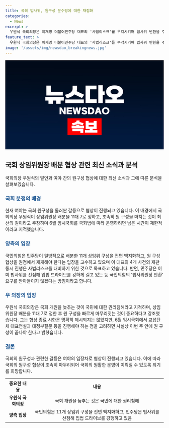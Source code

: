 ```yaml
---
title: 국회 법사위, 원구성 분수령에 대한 재점화
categories:
  - News
excerpt: >
  우원식 국회의장은 이재명 더불어민주당 대표의 '사법리스크'를 부각시키며 법사위 반환을 주장하고, 상임위원장 배분을 11대 7로 제안했습니다. 국민의힘은 민주당의 상임위 독식에 대한 역풍 우려를 갖고 있으며, 민주당은 국민의힘의 '법사위원장 반환' 요구에 반발하고 있습니다. 논쟁 속에서도 국회가 빠르게 원 구성을 마무리해야 한다는 점이 강조되고 있습니다. 이와 관련해 우 의장은 국회 개원을 늦추는 것은 국민에 대한 권리침해라고 지적했습니다.
feature_text: >
  우원식 국회의장은 이재명 더불어민주당 대표의 '사법리스크'를 부각시키며 법사위 반환을 주장하고, 상임위원장 배분을 11대 7로 제안했습니다. 국민의힘은 민주당의 상임위 독식에 대한 역풍 우려를 갖고 있으며, 민주당은 국민의힘의 '법사위원장 반환' 요구에 반발하고 있습니다. 논쟁 속에서도 국회가 빠르게 원 구성을 마무리해야 한다는 점이 강조되고 있습니다. 이와 관련해 우 의장은 국회 개원을 늦추는 것은 국민에 대한 권리침해라고 지적했습니다.
image: '/assets/img/newsdao_breakingnews.jpg'
---
```


<p><img src="/assets/img/newsdao_breakingnews.jpg" alt="implanttips 속보" /></p>

<h2 data-ke-size="size26">국회 상임위원장 배분 협상 관련 최신 소식과 분석</h2>

<p data-ke-size="size16">국회의장 우원식의 발언과 여야 간의 원구성 협상에 대한 최신 소식과 그에 따른 분석을 살펴보겠습니다.</p>

<h3><b><span style="color: #1a5490;">국회 분쟁의 배경</span></b></h3>

<p data-ke-size="size16">현재 여야는 국회 원구성을 둘러싼 갈등으로 협상이 진행되고 있습니다. 이 배경에서 국회의장 우원식이 상임위원장 배분을 11대 7로 정하고, 조속히 원 구성을 마치는 것이 최선의 길이라고 주장하며 6월 임시국회를 국회법에 따라 운영하려면 남은 시간이 제한적이라고 지적했습니다.</p>

<h3><b><span style="color: #1a5490;">양측의 입장</span></b></h3>

<p data-ke-size="size16">국민의힘은 민주당이 일방적으로 배분한 11개 상임위 구성을 전면 백지화하고, 원 구성 협상을 원점에서 재개해야 한다는 입장을 고수하고 있으며 이 대표의 4개 사건의 재판 동시 진행은 사법리스크를 대비하기 위한 것으로 목표하고 있습니다. 반면, 민주당은 이미 법사위를 선점해 입법 드라이브를 강하게 걸고 있는 등 국민의힘의 '법사위원장 반환' 요구를 받아들이지 않겠다는 방침이라고 합니다.</p>

<h3><b><span style="color: #1a5490;">우 의장의 입장</span></b></h3>

<p data-ke-size="size16">우원식 국회의장은 국회 개원을 늦추는 것이 국민에 대한 권리침해라고 지적하며, 상임위원장 배분을 11대 7로 정한 후 원 구성을 빠르게 마무리짓는 것이 중요하다고 강조했습니다. 그는 협상 종료 시한은 명확히 제시되지는 않았지만, 6월 임시국회에서 교섭단체 대표연설과 대정부질문 등을 진행해야 하는 점을 고려하면 사실상 이번 주 안에 원 구성이 끝나야 한다고 밝혔습니다.</p>

<h3><b><span style="color: #1a5490;">결론</span></b></h3>

<p data-ke-size="size16">국회의 원구성과 관련한 갈등은 여야의 입장차로 협상이 진행되고 있습니다. 이에 따라 국회의 원구성 협상이 조속히 마무리되어 국회의 원활한 운영이 이뤄질 수 있도록 되기를 희망합니다.</p>

<table>
    <tr>
        <th style="text-align: center; height: 17px;"><b>중요한 내용</b></th>
        <th style="text-align: center; height: 17px;"><b>내용</b></th>
    </tr>
    <tr>
        <td style="text-align: center; height: 17px;"><b>우원식 국회의장</b></td>
        <td style="text-align: center; height: 17px;">국회 개원을 늦추는 것은 국민에 대한 권리침해</td>
    </tr>
    <tr>
        <td style="text-align: center; height: 17px;"><b>양측 입장</b></td>
        <td style="text-align: center; height: 17px;">국민의힘은 11개 상임위 구성을 전면 백지화하고, 민주당은 법사위를 선점해 입법 드라이브를 강행하고 있음</td>
    </tr>
</table>

